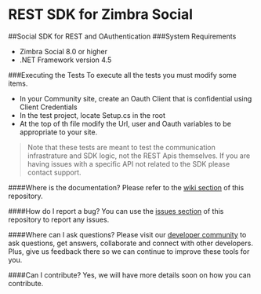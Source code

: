 # REST SDK for Zimbra Social
##Social SDK for REST and OAuthentication
###System Requirements
- Zimbra Social 8.0 or higher
- .NET Framework version 4.5

###Executing the Tests
To execute all the tests you must modify some items. 
- In your Community site, create an Oauth Client that is confidential using Client Credentials
- In the test project, locate Setup.cs in the root
- At the top of th file modify the Url, user and Oauth variables to be appropriate to your site.

>Note that these tests are meant to test the communication infrastrature and SDK logic, not the REST Apis themselves.  If you are having issues with a specific API not related to the SDK please contact support.

####Where is the documentation?
Please refer to the [wiki section](https://github.com/Telligent/Social-Rest-SDK/wiki/) of this repository.

####How do I report a bug?
You can use the [issues section](https://github.com/Telligent/Social-Rest-SDK/issues/) of this repository to report any issues.

####Where can I ask questions?
Please visit our [developer community](http://community.zimbra.com/developers/f) to ask questions, get answers, collaborate and connect with other developers. Plus, give us feedback there so we can continue to improve these tools for you.

####Can I contribute?
Yes, we will have more details soon on how you can contribute.
